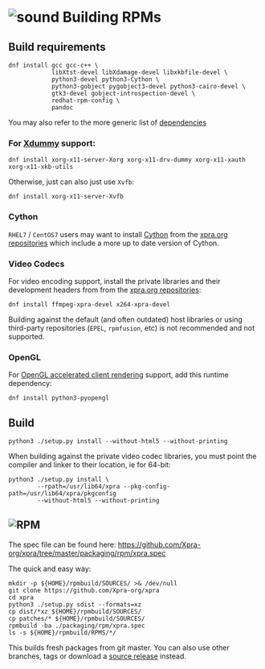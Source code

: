 # ![sound](https://xpra.org/icons/package.png) Building RPMs


## Build requirements
```shell
dnf install gcc gcc-c++ \
            libXtst-devel libXdamage-devel libxkbfile-devel \
            python3-devel python3-Cython \
            python3-gobject pygobject3-devel python3-cairo-devel \
            gtk3-devel gobject-introspection-devel \
            redhat-rpm-config \
            pandoc
```
You may also refer to the more generic list of [dependencies](./Dependencies.md)

### For [Xdummy](../Usage/Xdummy.md) support:
```shell
dnf install xorg-x11-server-Xorg xorg-x11-drv-dummy xorg-x11-xauth xorg-x11-xkb-utils
```
Otherwise, just can also just use `Xvfb`:
```shell
dnf install xorg-x11-server-Xvfb
```

### Cython
`RHEL7` / `CentOS7` users may want to install [Cython](http://www.cython.org/) from the [xpra.org repositories](https://github.com/Xpra-org/xpra/wiki/Download) which include a more up to date version of Cython.


### Video Codecs
For video encoding support, install the private libraries and their development headers from from the [xpra.org repositories](https://github.com/Xpra-org/xpra/wiki/Download):
```shell
dnf install ffmpeg-xpra-devel x264-xpra-devel
```
Building against the default (and often outdated) host libraries or using third-party repositories (`EPEL`, `rpmfusion`, etc) is not recommended and not supported.


### OpenGL
For [OpenGL accelerated client rendering](../Usage/Client-OpenGL.md) support, add this runtime dependency:
```shell
dnf install python3-pyopengl
```

## Build
```shell
python3 ./setup.py install --without-html5 --without-printing
```

When building against the private video codec libraries, you must point the compiler and linker to their location, ie for 64-bit:
```shell
python3 ./setup.py install \
        --rpath=/usr/lib64/xpra --pkg-config-path=/usr/lib64/xpra/pkgconfig
        --without-html5 --without-printing
```

## ![RPM](https://xpra.org/icons/rpm.png)
The spec file can be found here:
https://github.com/Xpra-org/xpra/tree/master/packaging/rpm/xpra.spec


The quick and easy way:
```shell
mkdir -p ${HOME}/rpmbuild/SOURCES/ >& /dev/null
git clone https://github.com/Xpra-org/xpra
cd xpra
python3 ./setup.py sdist --formats=xz
cp dist/*xz ${HOME}/rpmbuild/SOURCES/
cp patches/* ${HOME}/rpmbuild/SOURCES/
rpmbuild -ba ./packaging/rpm/xpra.spec
ls -s ${HOME}/rpmbuild/RPMS/*/
```
This builds fresh packages from git master. You can also use other branches, tags or download a [source release](https://xpra.org/src/) instead.
